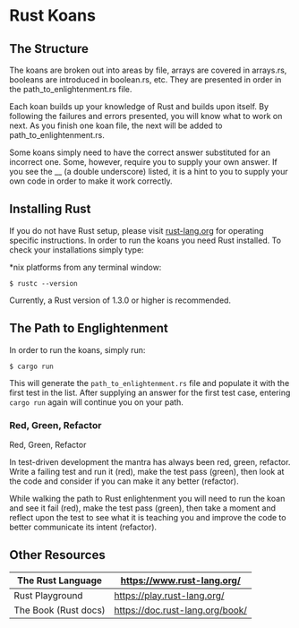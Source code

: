 # Rust Koans

## The Structure

The koans are broken out into areas by file, arrays are covered in arrays.rs, booleans are introduced in boolean.rs, etc. They are presented in order in the path_to_enlightenment.rs file.

Each koan builds up your knowledge of Rust and builds upon itself. By following the failures and errors presented, you will know what to work on next. As you finish one koan file, the next will be added to path_to_enlightenment.rs.

Some koans simply need to have the correct answer substituted for an incorrect one. Some, however, require you to supply your own answer. If you see the __ (a double underscore) listed, it is a hint to you to supply your own code in order to make it work correctly.

## Installing Rust

If you do not have Rust setup, please visit [rust-lang.org](https://www.rust-lang.org/) for operating specific instructions. In order to run the koans you need Rust installed. To check your installations simply type:

*nix platforms from any terminal window:

```
$ rustc --version
```
Currently, a Rust version of 1.3.0 or higher is recommended.

## The Path to Englightenment

In order to run the koans, simply run:

```
$ cargo run
```

This will generate the `path_to_enlightenment.rs` file and populate it with the first test in the list. After supplying an answer for the first test case, entering `cargo run` again will continue you on your path.

### Red, Green, Refactor

Red, Green, Refactor

In test-driven development the mantra has always been red, green, refactor. Write a failing test and run it (red), make the test pass (green), then look at the code and consider if you can make it any better (refactor).

While walking the path to Rust enlightenment you will need to run the koan and see it fail (red), make the test pass (green), then take a moment and reflect upon the test to see what it is teaching you and improve the code to better communicate its intent (refactor).

## Other Resources

The Rust Language    | https://www.rust-lang.org/
---------------------|----------------------------
Rust Playground      | https://play.rust-lang.org/
The Book (Rust docs) | https://doc.rust-lang.org/book/

